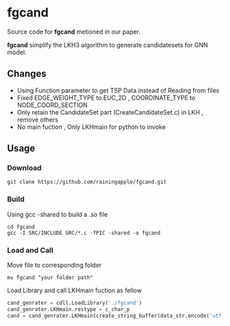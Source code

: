 # fgcand

Source code for **fgcand** metioned in our paper.

**fgcand** simplify the LKH3 algorithm to generate candidatesets for GNN model. 

## Changes

- Using Function parameter to get TSP Data instead of Reading from files
- Fixed EDGE_WEIGHT_TYPE to EUC_2D , COORDINATE_TYPE to NODE_COORD_SECTION
- Only retain the CandidateSet part (CreateCandidateSet.c) in LKH , remove others
- No main fuction , Only LKHmain for python to invoke

## Usage

### Download

```shell
git clone https://github.com/rainingapple/fgcand.git
```

### Build

Using gcc -shared to build a .so file

```shell
cd fgcand
gcc -I SRC/INCLUDE SRC/*.c -fPIC -shared -o fgcand
```

### Load and Call

Move file to corresponding folder

```shell
mv fgcand "your folder path"
```

Load Library and call LKHmain fuction as fellow

```python
cand_genrater = cdll.LoadLibrary('./fgcand')
cand_genrater.LKHmain.restype = c_char_p
cand = cand_genrater.LKHmain(create_string_buffer(data_str.encode('utf-8'))).decode("utf-8").split("\n")
```
